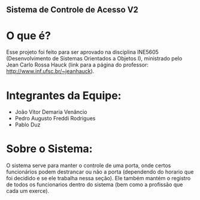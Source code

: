 ## Sistema de Controle de Acesso V2

# O que é?
Esse projeto foi feito para ser aprovado na disciplina INE5605 (Desenvolvimento de Sistemas Orientados a Objetos I), ministrado pelo Jean Carlo Rossa Hauck (link para a página do professor: http://www.inf.ufsc.br/~jeanhauck).

# Integrantes da Equipe:
- João Vítor Demaria Venâncio
- Pedro Augusto Freddi Rodrigues
- Pablo Duz

# Sobre o Sistema:
O sistema serve para manter o controle de uma porta, onde certos funcionários podem destrancar ou não a porta (dependendo do horario que foi decidido e se ele trabalha nessa seção). Ele também mantém o registro de todos os funcionarios dentro do sistema (bem como a profissão que cada um exerce). 